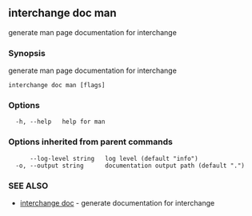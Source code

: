## interchange doc man

generate man page documentation for interchange

### Synopsis

generate man page documentation for interchange

```
interchange doc man [flags]
```

### Options

```
  -h, --help   help for man
```

### Options inherited from parent commands

```
      --log-level string   log level (default "info")
  -o, --output string      documentation output path (default ".")
```

### SEE ALSO

* [interchange doc](interchange_doc.md)	 - generate documentation for interchange


